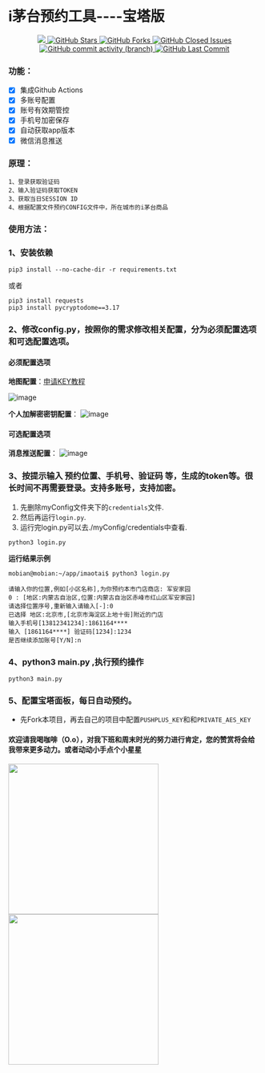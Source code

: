 
# i茅台预约工具----宝塔版

<p align="center">
  <a href="https://hits.seeyoufarm.com">
     <img src="https://hits.seeyoufarm.com/api/count/incr/badge.svg?url=https%3A%2F%2Fgithub.com%2FKing0420%2FiMaoTai-reserve&count_bg=%2379C83D&title_bg=%23555555&icon=&icon_color=%23E7E7E7&title=hits&edge_flat=false"/>
  </a>
  <a href="https://github.com/King0420/iMaoTai-reserve">
    <img src="https://img.shields.io/github/stars/King0420/iMaoTai-reserve" alt="GitHub Stars">
  </a>
  <a href="https://github.com/King0420/iMaoTai-reserve">
    <img src="https://img.shields.io/github/forks/King0420/iMaoTai-reserve" alt="GitHub Forks">
  </a>
  <a href="https://github.com/King0420/iMaoTai-reserve/issues">
    <img src="https://img.shields.io/github/issues-closed-raw/King0420/iMaoTai-reserve" alt="GitHub Closed Issues">
  </a>
  <a href="https://github.com/King0420/iMaoTai-reserve">
    <img alt="GitHub commit activity (branch)" src="https://img.shields.io/github/commit-activity/y/King0420/iMaoTai-reserve">
  </a>
  <a href="https://github.com/King0420/iMaoTai-reserve">
    <img src="https://img.shields.io/github/last-commit/King0420/iMaoTai-reserve" alt="GitHub Last Commit">
  </a>
</p>


### 功能：
- [x] 集成Github Actions
- [x] 多账号配置
- [x] 账号有效期管控
- [x] 手机号加密保存
- [x] 自动获取app版本
- [x] 微信消息推送

### 原理：
```shell
1、登录获取验证码
2、输入验证码获取TOKEN
3、获取当日SESSION ID
4、根据配置文件预约CONFIG文件中，所在城市的i茅台商品
```


### 使用方法：

### 1、安装依赖
```shell
pip3 install --no-cache-dir -r requirements.txt
```
或者
```shell
pip3 install requests
pip3 install pycryptodome==3.17
```

### 2、修改config.py，按照你的需求修改相关配置，分为必须配置选项和可选配置选项。
#### 必须配置选项
**地图配置**：[申请KEY教程](https://lbs.amap.com/api/webservice/create-project-and-key)

![image](https://github.com/King0420/iMaoTai-reserve/assets/104044278/4bbf1834-1d9d-40a6-bf9d-26674cc6c418)

**个人加解密密钥配置**：
![image](https://github.com/King0420/iMaoTai-reserve/assets/104044278/fc6fa8da-14c2-4daa-a1c0-7fc8eb7b89b5)

#### 可选配置选项
**消息推送配置**：
![image](https://github.com/King0420/iMaoTai-reserve/assets/104044278/835123f4-37aa-473e-b794-545f08811c24)


### 3、按提示输入 预约位置、手机号、验证码 等，生成的token等。很长时间不再需要登录。支持多账号，支持加密。
1. 先删除myConfig文件夹下的`credentials`文件.
2. 然后再运行`login.py`.
3. 运行完login.py可以去./myConfig/credentials中查看.
```shell
python3 login.py
```
**运行结果示例**
```shell
mobian@mobian:~/app/imaotai$ python3 login.py

请输入你的位置,例如[小区名称],为你预约本市门店商店: 军安家园
0 : [地区:内蒙古自治区,位置:内蒙古自治区赤峰市红山区军安家园]
请选择位置序号,重新输入请输入[-]:0
已选择 地区:北京市,[北京市海淀区上地十街]附近的门店
输入手机号[13812341234]:1861164****
输入 [1861164****] 验证码[1234]:1234
是否继续添加账号[Y/N]:n
```

### 4、python3 main.py ,执行预约操作
```shell
python3 main.py
```

### 5、配置宝塔面板，每日自动预约。
- 先Fork本项目，再去自己的项目中配置`PUSHPLUS_KEY`和和`PRIVATE_AES_KEY`

#### 欢迎请我喝咖啡（O.o），对我下班和周末时光的努力进行肯定，您的赞赏将会给我带来更多动力。或者动动小手点个小星星

<img src="resources/imgs/wxqr.png" height="300">  <img src="resources/imgs/zfbqr.jpg" height="300">


